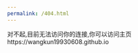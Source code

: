 ```yaml
---
permalink: /404.html
---
```

<html>
  <head></head>
  <body>
对不起,目前无法访问你的连接,你可以访问主页https://wangkun19930608.github.io
    </body>
</html>
